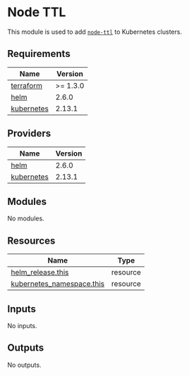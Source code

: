 # Node TTL

This module is used to add [`node-ttl`](https://github.com/XenitAB/node-ttl) to Kubernetes clusters.

## Requirements

| Name | Version |
|------|---------|
| <a name="requirement_terraform"></a> [terraform](#requirement\_terraform) | >= 1.3.0 |
| <a name="requirement_helm"></a> [helm](#requirement\_helm) | 2.6.0 |
| <a name="requirement_kubernetes"></a> [kubernetes](#requirement\_kubernetes) | 2.13.1 |

## Providers

| Name | Version |
|------|---------|
| <a name="provider_helm"></a> [helm](#provider\_helm) | 2.6.0 |
| <a name="provider_kubernetes"></a> [kubernetes](#provider\_kubernetes) | 2.13.1 |

## Modules

No modules.

## Resources

| Name | Type |
|------|------|
| [helm_release.this](https://registry.terraform.io/providers/hashicorp/helm/2.6.0/docs/resources/release) | resource |
| [kubernetes_namespace.this](https://registry.terraform.io/providers/hashicorp/kubernetes/2.13.1/docs/resources/namespace) | resource |

## Inputs

No inputs.

## Outputs

No outputs.
